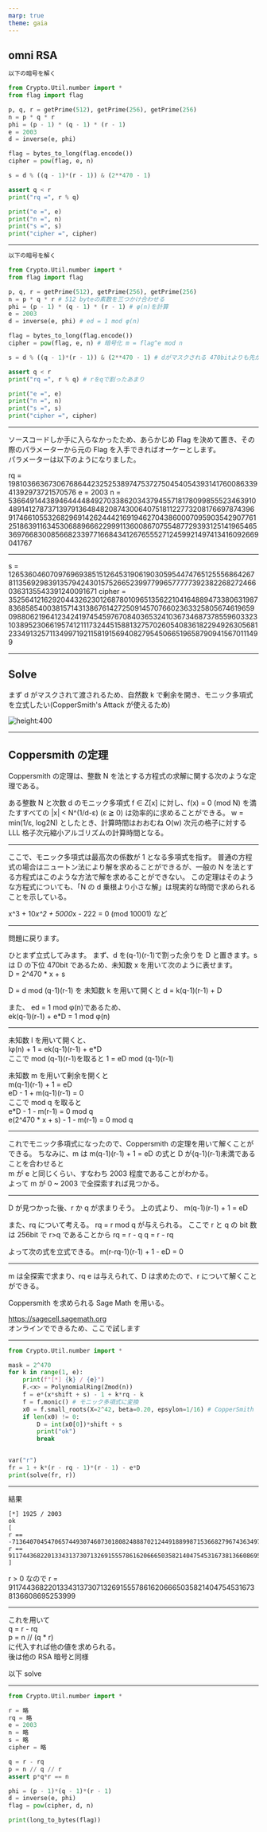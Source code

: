 ```yaml
---
marp: true
theme: gaia
---
```


## omni RSA

```python
以下の暗号を解く

from Crypto.Util.number import *
from flag import flag

p, q, r = getPrime(512), getPrime(256), getPrime(256)
n = p * q * r
phi = (p - 1) * (q - 1) * (r - 1)
e = 2003
d = inverse(e, phi)

flag = bytes_to_long(flag.encode())
cipher = pow(flag, e, n)

s = d % ((q - 1)*(r - 1)) & (2**470 - 1)

assert q < r
print("rq =", r % q)

print("e =", e)
print("n =", n)
print("s =", s)
print("cipher =", cipher)

```

---

```python
以下の暗号を解く

from Crypto.Util.number import *
from flag import flag

p, q, r = getPrime(512), getPrime(256), getPrime(256)
n = p * q * r # 512 byteの素数を三つかけ合わせる
phi = (p - 1) * (q - 1) * (r - 1) # φ(n)を計算
e = 2003
d = inverse(e, phi) # ed = 1 mod φ(n)

flag = bytes_to_long(flag.encode())
cipher = pow(flag, e, n) # 暗号化 m = flag^e mod n

s = d % ((q - 1)*(r - 1)) & (2**470 - 1) # dがマスクされる 470bitよりも先が未知

assert q < r
print("rq =", r % q) # rをqで割ったあまり

print("e =", e)
print("n =", n)
print("s =", s)
print("cipher =", cipher)

```

---

ソースコードしか手に入らなかったため、あらかじめ Flag を決めて置き、その際のパラメーターから元の Flag を入手できればオーケーとします。  
パラメーターは以下のようになりました。

rq = 19810366367306768644232525389747537275045405439314176008633941392973721570576
e = 2003
n = 53664914438946444484927033862034379455718178099855523463910489141278737139791364848208743006407518112277320817669787439691746610553268296914262444216919462704386000709590354290776125186391163453068896662299911360086707554877293931251419654653697668300856682339771668434126765552712459921497413416092669041767

---

s = 1265360460709769693851512645319061903059544747651255568642678113569298391357942430157526652399779965777773923822682724660363135543391240091671
cipher = 3525641216292044326230126878010965135622104164889473380631987836858540038157143138676142725091457076602363325805674619659098806219641234241974545976708403653241036734687378559603323103895230661957412111732445158813275702605408361822949263056812334913257113499719211581915694082795450665196587909415670111499

---

## Solve

まず d がマスクされて渡されるため、自然数 k で剰余を開き、モニック多項式を立式したい(CopperSmith's Attack が使えるため)

![height:400](rsa_reference.png)

---

## Coppersmith の定理

Coppersmith の定理は、整数 N を法とする方程式の求解に関する次のような定理である。

ある整数 N と次数 d のモニック多項式 f ∈ Z[x] に対し、f(x) = 0 (mod N) を満たすすべての |x| < N^(1/d-ε) (ε ≧ 0) は効率的に求めることができる。 w = min(1/ε, log2N) としたとき、計算時間はおおむね O(w) 次元の格子に対する LLL 格子次元縮小アルゴリズムの計算時間となる。

---

ここで、モニック多項式は最高次の係数が 1 となる多項式を指す。 普通の方程式の場合はニュートン法により解を求めることができるが、一般の N を法とする方程式はこのような方法で解を求めることができない。 この定理はそのような方程式についても、「N の d 乗根より小さな解」は現実的な時間で求められることを示している。

x^3 + 10*x^2 + 5000*x - 222 = 0 (mod 10001)
など

---

問題に戻ります。

ひとまず立式してみます。
まず、d を(q-1)(r-1)で割った余りを D と置きます。s は D の下位 470bit であるため、未知数 x を用いて次のように表せます。  
D = 2^470 \* x + s

D = d mod (q-1)(r-1)
を 未知数 k を用いて開くと
d = k(q-1)(r-1) + D

また、 ed = 1 mod φ(n)であるため、  
ek(q-1)(r-1) + e\*D = 1 mod φ(n)

---

未知数 l を用いて開くと、  
lφ(n) + 1 = ek(q-1)(r-1) + e\*D  
ここで mod (q-1)(r-1)を取ると
1 = eD mod (q-1)(r-1)

未知数 m を用いて剰余を開くと  
m(q-1)(r-1) + 1 = eD  
eD - 1 + m(q-1)(r-1) = 0  
ここで mod q を取ると  
e\*D - 1 - m(r-1) = 0 mod q  
e(2^470 \* x + s) - 1 - m(r-1) = 0 mod q

---

これでモニック多項式になったので、Coppersmith の定理を用いて解くことができる。
ちなみに、m は
m(q-1)(r-1) + 1 = eD
の式と D が(q-1)(r-1)未満であることを合わせると  
m が e と同じくらい、すなわち 2003 程度であることがわかる。  
よって m が 0 ~ 2003 で全探索すれば見つかる。

---

D が見つかった後、r か q が求まりそう。
上の式より、
m(q-1)(r-1) + 1 = eD

また、rq について考える。
rq = r mod q
が与えられる。
ここで r と q の bit 数は 256bit で r>q であることから
rq = r - q
q = r - rq

よって次の式を立式できる。
m(r-rq-1)(r-1) + 1 - eD = 0

---

m は全探索で求まり、rq e は与えられて、D は求めたので、r について解くことができる。

Coppersmith を求められる Sage Math を用いる。

https://sagecell.sagemath.org  
オンラインでできるため、ここで試します

---

```python
from Crypto.Util.number import *

mask = 2^470
for k in range(1, e):
    print(f"[*] {k} / {e}")
    F.<x> = PolynomialRing(Zmod(n))
    f = e*(x*shift + s) - 1 + k*rq - k
    f = f.monic() # モニック多項式に変換
    x0 = f.small_roots(X=2^42, beta=0.20, epsylon=1/16) # CopperSmith
    if len(x0) != 0:
        D = int(x0[0])*shift + s
        print("ok")
        break


var("r")
fr = 1 + k*(r - rq - 1)*(r - 1) - e*D
print(solve(fr, r))
```

---

結果

```
[*] 1925 / 2003
ok
[
r == -71364070454706574493074607301808248887021244918899871536682796743634973683421,
r == 91174436822013343137307132691555786162066650358214047545316738136608695253999
]
```

r > 0 なので r = 91174436822013343137307132691555786162066650358214047545316738136608695253999

---

これを用いて  
q = r - rq  
p = n // (q \* r)  
に代入すれば他の値を求められる。  
後は他の RSA 暗号と同様

以下 solve

---

```python
from Crypto.Util.number import *

r = 略
rq = 略
e = 2003
n = 略
s = 略
cipher = 略

q = r - rq
p = n // q // r
assert p*q*r == n

phi = (p - 1)*(q - 1)*(r - 1)
d = inverse(e, phi)
flag = pow(cipher, d, n)

print(long_to_bytes(flag))
```
